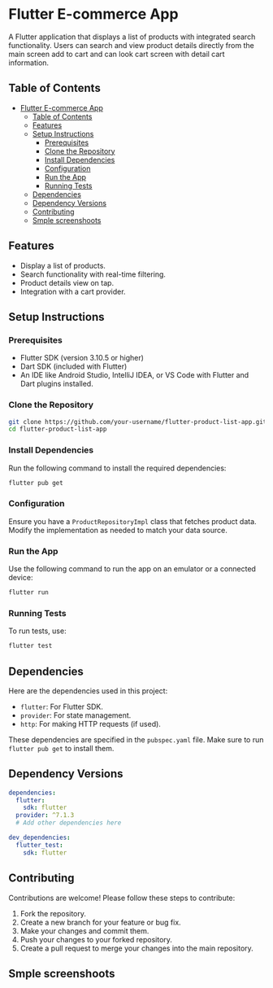 # Flutter E-commerce App

A Flutter application that displays a list of products with integrated search functionality. Users can search and view product details directly from the main screen add to cart and can look cart screen with detail cart information.

## Table of Contents

- [Flutter E-commerce App](#flutter-e-commerce-app)
  - [Table of Contents](#table-of-contents)
  - [Features](#features)
  - [Setup Instructions](#setup-instructions)
    - [Prerequisites](#prerequisites)
    - [Clone the Repository](#clone-the-repository)
    - [Install Dependencies](#install-dependencies)
    - [Configuration](#configuration)
    - [Run the App](#run-the-app)
    - [Running Tests](#running-tests)
  - [Dependencies](#dependencies)
  - [Dependency Versions](#dependency-versions)
  - [Contributing](#contributing)
  - [Smple screenshoots](#smple-screenshoots)

## Features

- Display a list of products.
- Search functionality with real-time filtering.
- Product details view on tap.
- Integration with a cart provider.

## Setup Instructions

### Prerequisites

- Flutter SDK (version 3.10.5 or higher)
- Dart SDK (included with Flutter)
- An IDE like Android Studio, IntelliJ IDEA, or VS Code with Flutter and Dart plugins installed.

### Clone the Repository

```bash
git clone https://github.com/your-username/flutter-product-list-app.git
cd flutter-product-list-app
```

### Install Dependencies

Run the following command to install the required dependencies:

```bash
flutter pub get
```

### Configuration

Ensure you have a `ProductRepositoryImpl` class that fetches product data. Modify the implementation as needed to match your data source.

### Run the App

Use the following command to run the app on an emulator or a connected device:

```bash
flutter run
```

### Running Tests

To run tests, use:

```bash
flutter test
```

## Dependencies

Here are the dependencies used in this project:

- `flutter`: For Flutter SDK.
- `provider`: For state management.
- `http`: For making HTTP requests (if used).

These dependencies are specified in the `pubspec.yaml` file. Make sure to run `flutter pub get` to install them.

## Dependency Versions

```yaml
dependencies:
  flutter:
    sdk: flutter
  provider: ^7.1.3
  # Add other dependencies here

dev_dependencies:
  flutter_test:
    sdk: flutter
```

## Contributing

Contributions are welcome! Please follow these steps to contribute:

1. Fork the repository.
2. Create a new branch for your feature or bug fix.
3. Make your changes and commit them.
4. Push your changes to your forked repository.
5. Create a pull request to merge your changes into the main repository.

## Smple screenshoots
